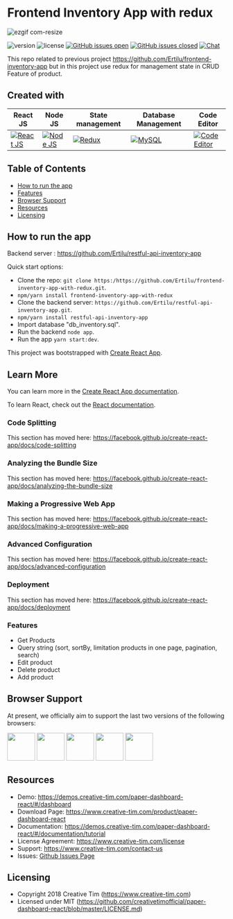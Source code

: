 # Frontend Inventory App with redux
![ezgif com-resize](https://user-images.githubusercontent.com/53091940/65389856-72071880-dd84-11e9-8fcc-70b977167415.gif)

![version](https://img.shields.io/badge/version-1.1.0-blue.svg) ![license](https://img.shields.io/badge/license-MIT-blue.svg) [![GitHub issues open](https://img.shields.io/github/issues/creativetimofficial/paper-dashboard-react.svg?maxAge=2592000)]() [![GitHub issues closed](https://img.shields.io/github/issues-closed-raw/creativetimofficial/paper-dashboard-react.svg?maxAge=2592000)]()  [![Chat](https://img.shields.io/badge/chat-on%20discord-7289da.svg)](https://discord.gg/E4aHAQy)

This repo related to previous project https://github.com/Ertilu/frontend-inventory-app but in this project use redux for management state in CRUD Feature of product.

## Created with

| React JS | Node JS | State management | Database Management | Code Editor |
| --- | --- | --- | --- | --- |
| [![React JS](https://hackernoon.com/hn-images/1*-Ijet6kVJqGgul6adezDLQ.png)](https://reactjs.org) | [![Node JS](https://upload.wikimedia.org/wikipedia/commons/thumb/d/d9/Node.js_logo.svg/1200px-Node.js_logo.svg.png)](https://nodejs.org/en/) | [![Redux ](https://avatars0.githubusercontent.com/u/13142323?s=400&v=4)](https://redux.js.org/) | [![MySQL](https://upload.wikimedia.org/wikipedia/en/thumb/6/62/MySQL.svg/1200px-MySQL.svg.png)](https://www.mysql.com/) | [![Code Editor](https://upload.wikimedia.org/wikipedia/commons/thumb/9/9a/Visual_Studio_Code_1.35_icon.svg/1200px-Visual_Studio_Code_1.35_icon.svg.png)](https://code.visualstudio.com/)

## Table of Contents

* [How to run the app](#How-to-run-the-app)
* [Features](#features)
* [Browser Support](#browser-support)
* [Resources](#resources)
* [Licensing](#licensing)

## How to run the app
Backend server :
https://github.com/Ertilu/restful-api-inventory-app

Quick start options:

- Clone the repo: `git clone https:/https://github.com/Ertilu/frontend-inventory-app-with-redux.git`.
- `npm/yarn install frontend-inventory-app-with-redux`
- Clone the backend server: `https://github.com/Ertilu/restful-api-inventory-app.git`.
- `npm/yarn install restful-api-inventory-app`
- Import database "db_inventory.sql".
- Run the backend `node app`.
- Run the app `yarn start:dev`.


This project was bootstrapped with [Create React App](https://github.com/facebook/create-react-app).

## Learn More

You can learn more in the [Create React App documentation](https://facebook.github.io/create-react-app/docs/getting-started).

To learn React, check out the [React documentation](https://reactjs.org/).

### Code Splitting

This section has moved here: https://facebook.github.io/create-react-app/docs/code-splitting

### Analyzing the Bundle Size

This section has moved here: https://facebook.github.io/create-react-app/docs/analyzing-the-bundle-size

### Making a Progressive Web App

This section has moved here: https://facebook.github.io/create-react-app/docs/making-a-progressive-web-app

### Advanced Configuration

This section has moved here: https://facebook.github.io/create-react-app/docs/advanced-configuration

### Deployment

This section has moved here: https://facebook.github.io/create-react-app/docs/deployment

### Features
- Get Products
- Query string (sort, sortBy, limitation products in one page, pagination, search)
- Edit product
- Delete product
- Add product

## Browser Support

At present, we officially aim to support the last two versions of the following browsers:

<img src="https://s3.amazonaws.com/creativetim_bucket/github/browser/chrome.png" width="64" height="64"> <img src="https://s3.amazonaws.com/creativetim_bucket/github/browser/firefox.png" width="64" height="64"> <img src="https://s3.amazonaws.com/creativetim_bucket/github/browser/edge.png" width="64" height="64"> <img src="https://s3.amazonaws.com/creativetim_bucket/github/browser/safari.png" width="64" height="64"> <img src="https://s3.amazonaws.com/creativetim_bucket/github/browser/opera.png" width="64" height="64">


## Resources
- Demo: https://demos.creative-tim.com/paper-dashboard-react/#/dashboard
- Download Page: https://www.creative-tim.com/product/paper-dashboard-react
- Documentation: https://demos.creative-tim.com/paper-dashboard-react/#/documentation/tutorial
- License Agreement: https://www.creative-tim.com/license
- Support: https://www.creative-tim.com/contact-us
- Issues: [Github Issues Page](https://github.com/creativetimofficial/paper-dashboard-react/issues)

## Licensing

- Copyright 2018 Creative Tim (https://www.creative-tim.com)
- Licensed under MIT (https://github.com/creativetimofficial/paper-dashboard-react/blob/master/LICENSE.md)
